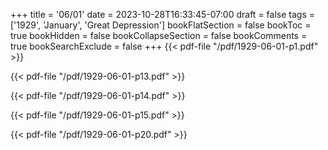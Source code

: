 +++
title = '06/01'
date = 2023-10-28T16:33:45-07:00
draft = false
tags = ['1929', 'January', 'Great Depression']
bookFlatSection = false
bookToc = true
bookHidden = false
bookCollapseSection = false
bookComments = true
bookSearchExclude = false
+++
{{< pdf-file "/pdf/1929-06-01-p1.pdf" >}}

{{< pdf-file "/pdf/1929-06-01-p13.pdf" >}}

{{< pdf-file "/pdf/1929-06-01-p14.pdf" >}}

{{< pdf-file "/pdf/1929-06-01-p15.pdf" >}}

{{< pdf-file "/pdf/1929-06-01-p20.pdf" >}}